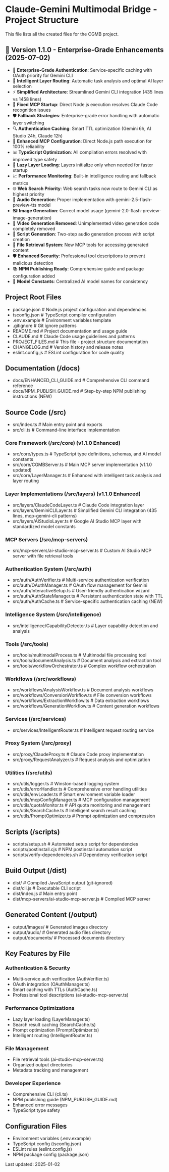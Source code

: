 # Claude-Gemini Multimodal Bridge - Project Structure

This file lists all the created files for the CGMB project.

## 🚀 Version 1.1.0 - Enterprise-Grade Enhancements (2025-07-02)
- 🏢 **Enterprise-Grade Authentication**: Service-specific caching with OAuth priority for Gemini CLI
- 🧠 **Intelligent Layer Routing**: Automatic task analysis and optimal AI layer selection
- ⚡ **Simplified Architecture**: Streamlined Gemini CLI integration (435 lines vs 1458 lines)
- 🔧 **Fixed MCP Startup**: Direct Node.js execution resolves Claude Code recognition issues
- 🛡️ **Fallback Strategies**: Enterprise-grade error handling with automatic layer switching
- 🔍 **Authentication Caching**: Smart TTL optimization (Gemini 6h, AI Studio 24h, Claude 12h)
- 🎯 **Enhanced MCP Configuration**: Direct Node.js path execution for 100% reliability
- 📊 **TypeScript Optimization**: All compilation errors resolved with improved type safety
- 🔄 **Lazy Layer Loading**: Layers initialize only when needed for faster startup
- 📈 **Performance Monitoring**: Built-in intelligence routing and fallback metrics
- 🌐 **Web Search Priority**: Web search tasks now route to Gemini CLI as highest priority
- 🎵 **Audio Generation**: Proper implementation with gemini-2.5-flash-preview-tts model
- 🖼️ **Image Generation**: Correct model usage (gemini-2.0-flash-preview-image-generation)
- 🚫 **Video Generation Removed**: Unimplemented video generation code completely removed
- 📝 **Script Generation**: Two-step audio generation process with script creation
- 📁 **File Retrieval System**: New MCP tools for accessing generated content
- 🛡️ **Enhanced Security**: Professional tool descriptions to prevent malicious detection
- 📚 **NPM Publishing Ready**: Comprehensive guide and package configuration added
- 🔢 **Model Constants**: Centralized AI model names for consistency

## Project Root Files
- package.json              # Node.js project configuration and dependencies
- tsconfig.json             # TypeScript compiler configuration  
- .env.example              # Environment variables template
- .gitignore                # Git ignore patterns
- README.md                 # Project documentation and usage guide
- CLAUDE.md                 # Claude Code usage guidelines and patterns
- PROJECT_FILES.md          # This file - project structure documentation
- CHANGELOG.md              # Version history and release notes
- eslint.config.js          # ESLint configuration for code quality

## Documentation (/docs)
- docs/ENHANCED_CLI_GUIDE.md  # Comprehensive CLI command reference
- docs/NPM_PUBLISH_GUIDE.md   # Step-by-step NPM publishing instructions (NEW)

## Source Code (/src)
- src/index.ts              # Main entry point and exports
- src/cli.ts                # Command-line interface implementation

### Core Framework (/src/core) (v1.1.0 Enhanced)
- src/core/types.ts         # TypeScript type definitions, schemas, and AI model constants
- src/core/CGMBServer.ts    # Main MCP server implementation (v1.1.0 updated)
- src/core/LayerManager.ts  # Enhanced with intelligent task analysis and layer routing

### Layer Implementations (/src/layers) (v1.1.0 Enhanced)
- src/layers/ClaudeCodeLayer.ts   # Claude Code integration layer
- src/layers/GeminiCLILayer.ts    # Simplified Gemini CLI integration (435 lines, mcp-gemini-cli patterns)
- src/layers/AIStudioLayer.ts     # Google AI Studio MCP layer with standardized model constants

### MCP Servers (/src/mcp-servers)
- src/mcp-servers/ai-studio-mcp-server.ts  # Custom AI Studio MCP server with file retrieval tools

### Authentication System (/src/auth)
- src/auth/AuthVerifier.ts      # Multi-service authentication verification
- src/auth/OAuthManager.ts      # OAuth flow management for Gemini
- src/auth/InteractiveSetup.ts  # User-friendly authentication wizard
- src/auth/AuthStateManager.ts  # Persistent authentication state with TTL
- src/auth/AuthCache.ts         # Service-specific authentication caching (NEW)

### Intelligence System (/src/intelligence)
- src/intelligence/CapabilityDetector.ts  # Layer capability detection and analysis

### Tools (/src/tools)
- src/tools/multimodalProcess.ts  # Multimodal file processing tool
- src/tools/documentAnalysis.ts   # Document analysis and extraction tool
- src/tools/workflowOrchestrator.ts  # Complex workflow orchestration

### Workflows (/src/workflows)
- src/workflows/AnalysisWorkflow.ts    # Document analysis workflows
- src/workflows/ConversionWorkflow.ts  # File conversion workflows
- src/workflows/ExtractionWorkflow.ts  # Data extraction workflows
- src/workflows/GenerationWorkflow.ts  # Content generation workflows

### Services (/src/services)
- src/services/IntelligentRouter.ts  # Intelligent request routing service

### Proxy System (/src/proxy)
- src/proxy/ClaudeProxy.ts      # Claude Code proxy implementation
- src/proxy/RequestAnalyzer.ts  # Request analysis and optimization

### Utilities (/src/utils)
- src/utils/logger.ts           # Winston-based logging system
- src/utils/errorHandler.ts     # Comprehensive error handling utilities
- src/utils/envLoader.ts        # Smart environment variable loader
- src/utils/mcpConfigManager.ts # MCP configuration management
- src/utils/quotaMonitor.ts     # API quota monitoring and management
- src/utils/SearchCache.ts      # Intelligent search result caching
- src/utils/PromptOptimizer.ts  # Prompt optimization and compression

## Scripts (/scripts)
- scripts/setup.sh              # Automated setup script for dependencies
- scripts/postinstall.cjs       # NPM postinstall automation script
- scripts/verify-dependencies.sh # Dependency verification script

## Build Output (/dist)
- dist/                         # Compiled JavaScript output (git-ignored)
- dist/cli.js                   # Executable CLI script
- dist/index.js                 # Main entry point
- dist/mcp-servers/ai-studio-mcp-server.js  # Compiled MCP server

## Generated Content (/output)
- output/images/                # Generated images directory
- output/audio/                 # Generated audio files directory
- output/documents/             # Processed documents directory

## Key Features by File

### Authentication & Security
- Multi-service auth verification (AuthVerifier.ts)
- OAuth integration (OAuthManager.ts)
- Smart caching with TTLs (AuthCache.ts)
- Professional tool descriptions (ai-studio-mcp-server.ts)

### Performance Optimizations
- Lazy layer loading (LayerManager.ts)
- Search result caching (SearchCache.ts)
- Prompt optimization (PromptOptimizer.ts)
- Intelligent routing (IntelligentRouter.ts)

### File Management
- File retrieval tools (ai-studio-mcp-server.ts)
- Organized output directories
- Metadata tracking and management

### Developer Experience
- Comprehensive CLI (cli.ts)
- NPM publishing guide (NPM_PUBLISH_GUIDE.md)
- Enhanced error messages
- TypeScript type safety

## Configuration Files
- Environment variables (.env.example)
- TypeScript config (tsconfig.json)
- ESLint rules (eslint.config.js)
- NPM package config (package.json)

Last updated: 2025-01-02